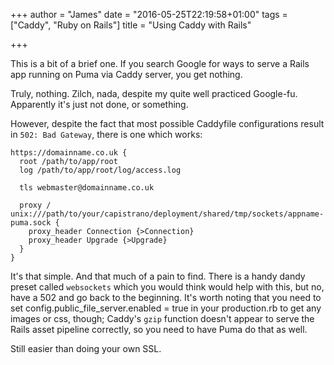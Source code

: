 +++
author = "James"
date = "2016-05-25T22:19:58+01:00"
tags = ["Caddy", "Ruby on Rails"]
title = "Using Caddy with Rails"

+++

This is a bit of a brief one. If you search Google for ways to serve a Rails app running on Puma via Caddy server, you get nothing.

Truly, nothing. Zilch, nada, despite my quite well practiced Google-fu. Apparently it's just not done, or something.

However, despite the fact that most possible Caddyfile configurations result in `502: Bad Gateway`, there is one which works:

```
https://domainname.co.uk {
  root /path/to/app/root
  log /path/to/app/root/log/access.log

  tls webmaster@domainname.co.uk

  proxy / unix:///path/to/your/capistrano/deployment/shared/tmp/sockets/appname-puma.sock {
    proxy_header Connection {>Connection}
    proxy_header Upgrade {>Upgrade}
  }
}

```

It's that simple. And that much of a pain to find. There is a handy dandy preset called `websockets` which you would think would help with this, but no, have a 502 and go back to the beginning. It's worth noting that you need to set config.public_file_server.enabled = true in your production.rb to get any images or css, though; Caddy's `gzip` function doesn't appear to serve the Rails asset pipeline correctly, so you need to have Puma do that as well.

Still easier than doing your own SSL.

